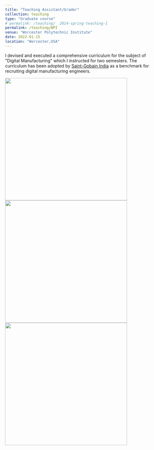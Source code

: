 ```yaml
---
title: "Teaching Assistant/Grader"
collection: teaching
type: "Graduate course"
# permalink: /teaching/  2014-spring-teaching-1
permalink: /teaching/WPI
venue: "Worcester Polytechnic Institute"
date: 2022-01-15
location: "Worcester,USA"
---
```


I devised and executed a comprehensive curriculum for the subject of "Digital Manufacturing" which I instructed for two semesters. The curriculum has been adopted by [Saint-Gobain India](https://www.saint-gobain.co.in/) as a benchmark for recruiting digital manufacturing engineers.

<img src='https://github.com/shivakumar-tekumatla/shivakumar-tekumatla.github.io/blob/master/files/GIFs/PACR3.png?raw=true' width =400  />

<img src='https://github.com/shivakumar-tekumatla/shivakumar-tekumatla.github.io/blob/master/files/GIFs/PACR1.jpg?raw=true' width =400  />

<img src='https://github.com/shivakumar-tekumatla/shivakumar-tekumatla.github.io/blob/master/files/GIFs/PACR2.jpg?raw=true' width =400  />

